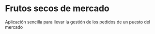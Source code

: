 # Frutos secos de mercado

Aplicación sencilla para llevar la gestión de los pedidos de un puesto del mercado

